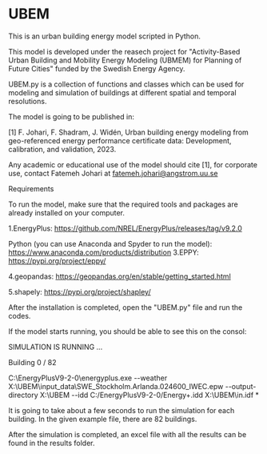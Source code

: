 # UBEM
This is an urban building energy model scripted in Python.


This model is developed under the reasech project for "Activity-Based Urban Building and Mobility Energy Modeling (UBMEM) for Planning of Future Cities" funded by the Swedish Energy Agency.

UBEM.py is a collection of functions and classes which can be used for modeling and simulation of buildings at different spatial and temporal resolutions.

The model is going to be published in:

[1] F. Johari, F. Shadram, J. Widén, Urban building energy modeling from geo-referenced energy performance certificate data: Development, calibration, and validation, 2023.

Any academic or educational use of the model should cite [1], for corporate use, contact Fatemeh Johari at fatemeh.johari@angstrom.uu.se

Requirements

To run the model, make sure that the required tools and packages are already installed on your computer.

1.EnergyPlus: https://github.com/NREL/EnergyPlus/releases/tag/v9.2.0

Python (you can use Anaconda and Spyder to run the model): https://www.anaconda.com/products/distribution
3.EPPY: https://pypi.org/project/eppy/

4.geopandas: https://geopandas.org/en/stable/getting_started.html

5.shapely: https://pypi.org/project/shapley/

After the installation is completed, open the "UBEM.py" file and run the codes.

If the model starts running, you should be able to see this on the consol:

SIMULATION IS RUNNING ...

Building 0 / 82

C:\EnergyPlusV9-2-0\energyplus.exe --weather X:\UBEM\input_data\SWE_Stockholm.Arlanda.024600_IWEC.epw --output-directory X:\UBEM --idd C:/EnergyPlusV9-2-0/Energy+.idd X:\UBEM\in.idf *

It is going to take about a few seconds to run the simulation for each building. In the given example file, there are 82 buildings.

After the simulation is completed, an excel file with all the results can be found in the results folder.
